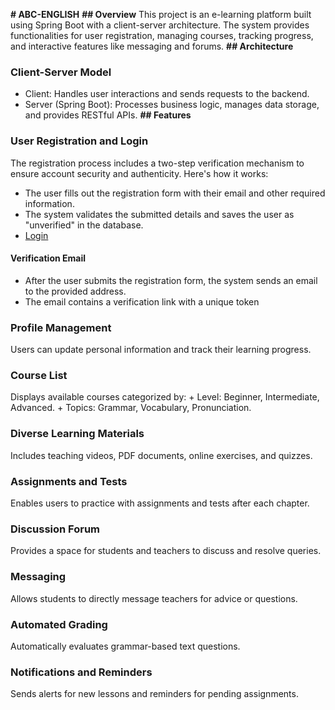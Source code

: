 **# ABC-ENGLISH**
**## Overview**
This project is an e-learning platform built using Spring Boot with a client-server architecture. The system provides functionalities for user registration, managing courses, tracking progress, and interactive features like messaging and forums.
**## Architecture**
### Client-Server Model
- Client: Handles user interactions and sends requests to the backend.
- Server (Spring Boot): Processes business logic, manages data storage, and provides RESTful APIs.
**## Features**
### User Registration and Login
The registration process includes a two-step verification mechanism to ensure account security and authenticity. Here's how it works:
- The user fills out the registration form with their email and other required information.
- The system validates the submitted details and saves the user as "unverified" in the database.
- [Login](screenshoot/login.png)  
#### Verification Email
- After the user submits the registration form, the system sends an email to the provided address.
- The email contains a verification link with a unique token
### Profile Management
Users can update personal information and track their learning progress.
### Course List
Displays available courses categorized by:
        + Level: Beginner, Intermediate, Advanced.
        + Topics: Grammar, Vocabulary, Pronunciation.
### Diverse Learning Materials
Includes teaching videos, PDF documents, online exercises, and quizzes.
### Assignments and Tests
Enables users to practice with assignments and tests after each chapter.
### Discussion Forum
Provides a space for students and teachers to discuss and resolve queries.
### Messaging
Allows students to directly message teachers for advice or questions.
### Automated Grading
Automatically evaluates grammar-based text questions.
### Notifications and Reminders
Sends alerts for new lessons and reminders for pending assignments.
